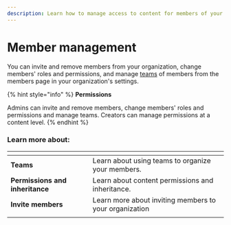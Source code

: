 ```yaml
---
description: Learn how to manage access to content for members of your organization.
---
```


# Member management

You can invite and remove members from your organization, change members' roles and permissions, and manage [teams](teams.md) of members from the members page in your organization's settings.

{% hint style="info" %}
**Permissions**

Admins can invite and remove members, change members' roles and permissions and manage teams. Creators can manage permissions at a content level.
{% endhint %}

### Learn more about:

<table data-view="cards"><thead><tr><th></th><th></th></tr></thead><tbody><tr><td><strong>Teams</strong></td><td>Learn about using teams to organize your members.</td></tr><tr><td><strong>Permissions and inheritance</strong></td><td>Learn about content permissions and inheritance.</td></tr><tr><td><strong>Invite members</strong></td><td>Learn more about inviting members to your organization </td></tr><tr><td></td><td></td></tr></tbody></table>
